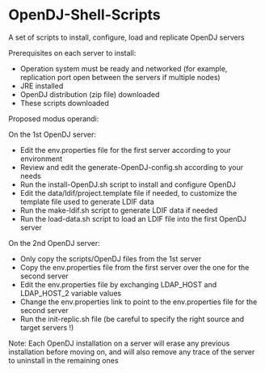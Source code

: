# OpenDJ-Shell-Scripts
A set of scripts to install, configure, load and replicate OpenDJ servers

Prerequisites on each server to install:
- Operation system must be ready and networked (for example, replication port open between the servers if multiple nodes)
- JRE installed
- OpenDJ distribution (zip file) downloaded
- These scripts downloaded

Proposed modus operandi:

On the 1st OpenDJ server:

- Edit the env.properties file for the first server according to your environment
- Review and edit the generate-OpenDJ-config.sh according to your needs
- Run the install-OpenDJ.sh script to install and configure OpenDJ
- Edit the data/ldif/project.template file if needed, to customize the template file used to generate LDIF data
- Run the make-ldif.sh script to generate LDIF data if needed
- Run the load-data.sh script to load an LDIF file into the first OpenDJ server

On the 2nd OpenDJ server:

- Only copy the scripts/OpenDJ files from the 1st server
- Copy the env.properties file from the first server over the one for the second server
- Edit the env.properties file by exchanging LDAP_HOST and LDAP_HOST_2 variable values
- Change the env.properties link to point to the env.properties file for the second server
- Run the init-replic.sh file (be careful to specify the right source and target servers !)

Note: Each OpenDJ installation on a server will erase any previous installation before moving on, and will also
remove any trace of the server to uninstall in the remaining ones
